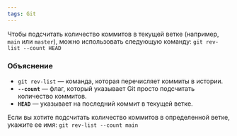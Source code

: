 ```yaml
---
tags: Git
---
```

Чтобы подсчитать количество коммитов в текущей ветке (например, `main` или `master`), можно использовать следующую команду:
`git rev-list --count HEAD`

### Объяснение

- `git rev-list` — команда, которая перечисляет коммиты в истории.
- **`--count`** — флаг, который указывает Git просто подсчитать количество коммитов.
- **`HEAD`** — указывает на последний коммит в текущей ветке.

Если вы хотите подсчитать количество коммитов в определенной ветке, укажите ее имя:
`git rev-list --count main`


